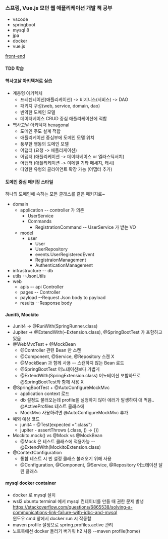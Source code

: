 ### 스프링, Vue.js 모던 웹 애플리케이션 개발 책 공부

* vscode
* springboot
* mysql 8
* jpa
* docker
* vue.js

[front-end](front-end)  

#### TDD 학습
#### 헥사고날 아키텍쳐로 실습
* 계층형 아키텍처
    * 프레젠테이션(애플리케이션) -> 비지니스(서비스) -> DAO
    * 패키지 구성(web, service, domain, dao)
    * 빈약한 도메인 모델
    * 데이터베이스 CRUD 중심 애플리케이션에 적합
* 헥사고날 아키텍처 hexagonal
    * 도메인 주도 설계 적합
    * 애플리케이션 중심부에 도메인 모델 위치
    * 풍부한 행동의 도메인 모델
    * 어댑터 (요청 -> 애플리케이션)
    * 어댑터 (애플리케이션 -> 데이터베이스 or 엘라스틱서치)
    * 어댑터 (애플리케이션 -> 이메일 기타 메세지, 캐시)
    * 다양한 유형의 클라이언트 확장 가능 (어댑터 추가)

#### 도메인 중심 패키징 스타일
하나의 도메인에 속하는 모든 클래스를 같은 패키지로~
* domain
    * application      -- controller 가 의존
        * UserService
        * Commands
            * RegistrationCommand -- UserService 가 받는 VO  
    * model
        * user
            * User
            * UserRepository
            * events.UserRegisteredEvent
            * RegistraionManagement
            * AuthenticationManagement
* infrastructure -- db
* utils --JsonUtils
* web
    * apis -- api Controller
    * pages -- Controller
    * payload --Request Json body to payload
    * results --Response body

#### Junit5, Mockito
* Junit4 -> @RunWith(SpringRunner.class)
* Jupiter -> @ExtendWith(~Extension.class), @SpringBootTest 가 포함하고 있음
* @WebMvcTest + @MockBean
    * @Controller 관련 Bean 만 스캔
    * @Component, @Service, @Repository 스캔 X
    * @MockBean 과 함께 사용 -- 스캔하지 않는 Bean 로드
    * @SpringBootTest 어노테이션보다 가볍게
    * @ExtendWith(SpringExtension.class) 어노테이션 포함하므로 @SpringBootTest와 함께 사용 X
* @SpringBootTest + @AutoConfigureMockMvc
    * application context 로드
    * db 설정도 불러오는데 profile을 설정하지 않아 에러가 발생하여 애 먹음.. @ActiveProfiles 테스트 클래스에
    * MockMvc 사용하려면 @AutoConfigureMockMvc 추가
* 예외 예상 코드
    * junit4 - @Test(expected =".class")
    * jupiter - assertThrows (.class, () -> {})
* Mockito.mock() vs @Mock vs @MockBean
    * @Mock 은 테스트 클래스에 적용가능 -- @ExtendWith(MockitoExtension.class)
* @ContextConfiguration
    * 통합 테스트 시 빈 설정 클래스 불러오기 위해 사용
    * @Configuration, @Component, @Service, @Repository 어노테이션 달린 클래스

#### mysql docker container
* docker 로 mysql 설치
* wsl2 ubuntu terminal 에서 mysql 컨테이너를 만들 때 권한 문제 발생  
<https://stackoverflow.com/questions/6865538/solving-a-communications-link-failure-with-jdbc-and-mysql>  
윈도우 cmd 창에서 docker run 시 작동함  
* maven profile 설정으로 spring.profiles.active 관리  
* 노트북에선 docker 돌리기 버거워 h2 사용 --maven profile(home)
